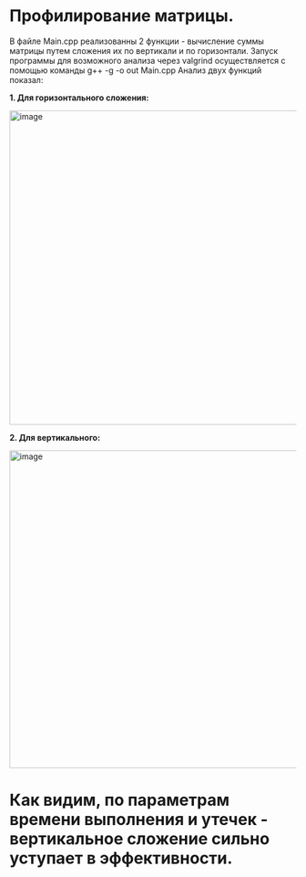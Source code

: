 # Профилирование матрицы.
В файле Main.cpp реализованны 2 функции - вычисление суммы матрицы путем сложения их по вертикали и по горизонтали.
Запуск программы для возможного анализа через valgrind осуществляется с помощью команды g++ -g -o out Main.cpp
Анализ двух функций показал:

**1. Для горизонтального сложения:**

<img width="551" alt="image" src="https://github.com/RepairTheSystem/profiling/assets/93546647/68f5482f-c88f-49d6-917f-867337fa7143">


**2. Для вертикального:**

<img width="557" alt="image" src="https://github.com/RepairTheSystem/profiling/assets/93546647/40eec5b1-2670-45a2-a7f5-47c9fec979cd">

# Как видим, по параметрам времени выполнения и утечек - вертикальное сложение сильно уступает в эффективности.
